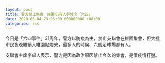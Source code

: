 ```yaml
---
layout: post
title: 警方禁止集會　維園仍有人群悼念「六四」
date: 2020-06-04 23:26:00.000000000 +08:00
categories: rss
---
```


今日是「六四事件」31周年，警方以防疫為由，禁止支聯會在維園集會，但大批市民夜晚繼續入維園點燭光，最多人的時候、六個足球場都有人。

支聯會主席李卓人表示，警方是因為政治原因禁止今次的集會，是借疫情打壓。
